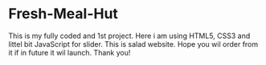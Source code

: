 # Fresh-Meal-Hut
 This is my fully coded and 1st project. Here i am using HTML5, CSS3 and littel bit JavaScript for slider. This is salad website. Hope you wil order from it if in future it wil launch. Thank you!
